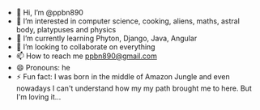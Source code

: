 - 👋 Hi, I’m @ppbn890
- 👀 I’m interested in computer science, cooking, aliens, maths, astral body, platypuses and physics
- 🌱 I’m currently learning Phyton, Django, Java, Angular
- 💞️ I’m looking to collaborate on everything
- 📫 How to reach me ppbn890@gmail.com
- 😄 Pronouns: he
- ⚡ Fun fact: I was born in the middle of Amazon Jungle and even nowadays I can't understand how my my path brought me to here. But I'm loving it...

<!---
ppbn890/ppbn890 is a ✨ special ✨ repository because its `README.md` (this file) appears on your GitHub profile.
You can click the Preview link to take a look at your changes.
--->
